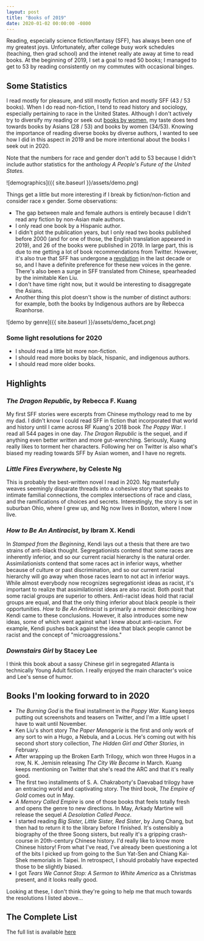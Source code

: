 ```yaml
---
layout: post
title: "Books of 2019"
date: 2020-01-02 00:00:00 -0800
---
```


Reading, especially science fiction/fantasy (SFF), has always been one of my greatest joys. Unfortunately, after college busy work schedules (teaching, then grad school) and the intenet really ate away at time to read books. At the beginning of 2019, I set a goal to read 50 books; I managed to get to 53 by reading consistently on my commutes with occasional binges. 

## Some Statistics

I read mostly for pleasure, and still mostly fiction and mostly SFF (43 / 53 books). When I do read non-fiction, I tend to read history and sociology, especially pertaining to race in the United States. Although I don't actively try to diversify my reading or seek out [books by women](https://triketora.com/2019/03/16/the-year-of-reading-female/), my taste does tend towards books by Asians (28 / 53) and books by women (34/53). Knowing the importance of reading diverse books by diverse authors, I wanted to see how I did in this aspect in 2019 and be more intentional about the books I seek out in 2020. 

Note that the numbers for race and gender don't add to 53 because I didn't include author statistics for the anthology *A People's Future of the United States.*

![demographics]({{ site.baseurl }}/assets/demo.png)  

Things get a little but more interesting if I break by fiction/non-fiction and consider race x gender. Some observations: 

- The gap between male and female authors is entirely because I didn't read any fiction by non-Asian male authors. 
- I only read one book by a Hispanic author. 
- I didn't plot the publication years, but I only read two books published before 2000 (and for one of those, the English translation appeared in 2019), and 26 of the books were published in 2019. In large part, this is due to me getting a lot of book recommendations from Twitter. However, it's also true that SFF has undergone a [revolution](https://www.wired.com/story/best-books-2010s-science-fiction-fantasy/) in the last decade or so, and I have a definite preference for these new voices in the genre. There's also been a surge in SFF translated from Chinese, spearheaded by the inimitable Ken Liu. 
- I don't have time right now, but it would be interesting to disaggregate the Asians. 
- Another thing this plot doesn't show is the number of distinct authors: for example, both the books by Indigenous authors are by Rebecca Roanhorse. 

![demo by genre]({{ site.baseurl }}/assets/demo_facet.png)  

### Some light resolutions for 2020

- I should read a little bit more non-fiction.
- I should read more books by black, hispanic, and indigenous authors. 
- I should read more older books. 


## Highlights

### *The Dragon Republic*, by Rebecca F. Kuang
My first SFF stories were excerpts from Chinese mythology read to me by my dad. I didn't know I could read SFF in fiction that incorporated that world and history until I came across RF Kuang's 2018 book *The Poppy War*. I read all 544 pages in one day. *The Dragon Republic* is the sequel, and if anything even better written and more gut-wrenching. Seriously, Kuang really likes to torment her characters. Following her on Twitter is also what's biased my reading towards SFF by Asian women, and I have no regrets. 

### *Little Fires Everywhere*, by Celeste Ng
This is probably the best-written novel I read in 2020. Ng masterfully weaves seemingly disparate threads into a cohesive story that speaks to intimate familial connections, the complex intersections of race and class, and the ramifications of choices and secrets. Interestingly, the story is set in suburban Ohio, where I grew up, and Ng now lives in Boston, where I now live. 

### *How to Be An Antiracist*, by Ibram X. Kendi
In *Stamped from the Beginning*, Kendi lays out a thesis that there are two strains of anti-black thought. Segregationists contend that some races are inherently inferior, and so our current racial hierarchy is the natural order. Assimilationists contend that some races act in inferior ways, whether because of culture or past discrimination, and so our current racial hierarchy will go away when those races learn to not act in inferior ways. While almost everybody now recognizes segregationist ideas as racist, it's important to realize that assimilationist ideas are also racist. Both posit that some racial groups are superior to others. Anti-racist ideas hold that racial groups are equal, and that the only thing inferior about black people is their opportunities. *How to Be An Antiracist* is primarily a memoir describing how Kendi came to these conclusions. However, it also introduces some new ideas, some of which went against what I knew about anti-racism. For example, Kendi pushes back against the idea that black people cannot be racist and the concept of "microaggressions."


<!--### Jade War

### The Calculating Stars

### A Memory Called Empire

### Empire of Sand

### Trail of Lightning


### City of Brass-->

### *Downstairs Girl* by Stacey Lee

I think this book about a sassy Chinese girl in segregated Atlanta is technically Young Adult fiction. I really enjoyed the main character's voice and Lee's sense of humor. 

## Books I'm looking forward to in 2020

- *The Burning God* is the final installment in the *Poppy War*. Kuang keeps putting out screenshots and teasers on Twitter, and I'm a little upset I have to wait until November. 
- Ken Liu's short story *The Paper Menagerie* is the first and only work of any sort to win a Hugo, a Nebula, and a Locus. He's coming out with his second short story collection, *The Hidden Girl and Other Stories*, in February. 
- After wrapping up the Broken Earth Trilogy, which won three Hugos in a row, N. K. Jemisin releasing *The City We Became* in March. Kuang keeps mentioning on Twitter that she's read the ARC and that it's really good. 
- The first two installments of S. A. Chakraborty's Daevabad trilogy have an entracing world and captivating story. The third book, *The Empire of Gold* comes out in May. 
- *A Memory Called Empire* is one of those books that feels totally fresh and opens the genre to new directions. In May, Arkady Martine will release the sequel *A Desolation Called Peace*. 
- I started reading *Big Sister, Little Sister, Red Sister*, by Jung Chang, but then had to return it to the library before I finished. It's ostensibly a biography of the three Soong sisters, but really it's a gripping crash-course in 20th-century Chinese history. I'd really like to know more Chinese history! From what I've read, I've already been questioning a lot of the bits I picked up from going to the Sun Yat-Sen and Chiang Kai-Shek memorials in Taipei. In retrospect, I should probably have expected those to be slightly biased. 
- I got *Tears We Cannot Stop: A Sermon to White America* as a Christmas present, and it looks really good. 

Looking at these, I don't think they're going to help me that much towards the resolutions I listed above...

## The Complete List

The full list is available [here](https://github.com/yangkky/books/blob/master/books.csv)